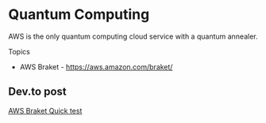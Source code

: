 # Quantum Computing

AWS is the only quantum computing cloud service with a quantum annealer.

Topics
- AWS Braket - https://aws.amazon.com/braket/

## Dev.to post

[AWS Braket Quick test](https://dev.to/aws-heroes/aws-braket-trying-out-quantum-cloud-computing-35ad)
